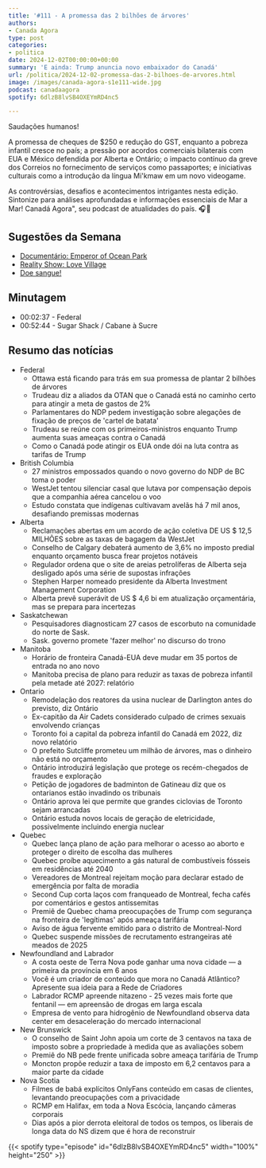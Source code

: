 ```yaml
---
title: '#111 - A promessa das 2 bilhões de árvores'
authors:
- Canada Agora
type: post
categories:
- politica
date: 2024-12-02T00:00:00+00:00
summary: 'E ainda: Trump anuncia novo embaixador do Canadá'
url: /politica/2024-12-02-promessa-das-2-bilhoes-de-arvores.html
image: /images/canada-agora-s1e111-wide.jpg
podcast: canadaagora
spotify: 6dlzB8lvSB4OXEYmRD4nc5

---
```


Saudações humanos!

A promessa de cheques de $250 e redução do GST, enquanto a pobreza infantil cresce no país; a pressão por acordos comerciais bilaterais com EUA e México defendida por Alberta e Ontário; o impacto contínuo da greve dos Correios no fornecimento de serviços como passaportes; e iniciativas culturais como a introdução da língua Mi'kmaw em um novo videogame. 

As controvérsias, desafios e acontecimentos intrigantes nesta edição. Sintonize para análises
aprofundadas e informações essenciais de Mar a Mar! Canadá Agora", seu podcast de atualidades
do país. 🎧📰

## Sugestões da Semana

- [Documentário: Emperor of Ocean Park](https://www.imdb.com/title/tt27601690/)
- [Reality Show: Love Village](https://www.imdb.com/title/tt19106798/)
- [Doe sangue!](https://blood.ca)

## Minutagem
- 00:02:37 - Federal
- 00:52:44 - Sugar Shack / Cabane à Sucre

## Resumo das notícias
- Federal
  - Ottawa está ficando para trás em sua promessa de plantar 2 bilhões de árvores
  - Trudeau diz a aliados da OTAN que o Canadá está no caminho certo para atingir a meta de gastos de 2%
  - Parlamentares do NDP pedem investigação sobre alegações de fixação de preços de 'cartel de batata'
  - Trudeau se reúne com os primeiros-ministros enquanto Trump aumenta suas ameaças contra o Canadá
  - Como o Canadá pode atingir os EUA onde dói na luta contra as tarifas de Trump
- British Columbia
  - 27 ministros empossados quando o novo governo do NDP de BC toma o poder
  - WestJet tentou silenciar casal que lutava por compensação depois que a companhia aérea cancelou o voo
  - Estudo constata que indígenas cultivavam avelãs há 7 mil anos, desafiando premissas modernas
- Alberta
  - Reclamações abertas em um acordo de ação coletiva DE US $ 12,5 MILHÕES sobre as taxas de bagagem da WestJet
  - Conselho de Calgary debaterá aumento de 3,6% no imposto predial enquanto orçamento busca frear projetos notáveis
  - Regulador ordena que o site de areias petrolíferas de Alberta seja desligado após uma série de supostas infrações
  - Stephen Harper nomeado presidente da Alberta Investment Management Corporation
  - Alberta prevê superávit de US $ 4,6 bi em atualização orçamentária, mas se prepara para incertezas
- Saskatchewan
  - Pesquisadores diagnosticam 27 casos de escorbuto na comunidade do norte de Sask.
  - Sask. governo promete 'fazer melhor' no discurso do trono
- Manitoba
  - Horário de fronteira Canadá-EUA deve mudar em 35 portos de entrada no ano novo
  - Manitoba precisa de plano para reduzir as taxas de pobreza infantil pela metade até 2027: relatório
- Ontario
  - Remodelação dos reatores da usina nuclear de Darlington antes do previsto, diz Ontário
  - Ex-capitão da Air Cadets considerado culpado de crimes sexuais envolvendo crianças
  - Toronto foi a capital da pobreza infantil do Canadá em 2022, diz novo relatório
  - O prefeito Sutcliffe prometeu um milhão de árvores, mas o dinheiro não está no orçamento
  - Ontário introduzirá legislação que protege os recém-chegados de fraudes e exploração
  - Petição de jogadores de badminton de Gatineau diz que os ontarianos estão invadindo os tribunais
  - Ontário aprova lei que permite que grandes ciclovias de Toronto sejam arrancadas
  - Ontário estuda novos locais de geração de eletricidade, possivelmente incluindo energia nuclear
- Quebec
  - Quebec lança plano de ação para melhorar o acesso ao aborto e proteger o direito de escolha das mulheres
  - Quebec proíbe aquecimento a gás natural de combustíveis fósseis em residências até 2040
  - Vereadores de Montreal rejeitam moção para declarar estado de emergência por falta de moradia
  - Second Cup corta laços com franqueado de Montreal, fecha cafés por comentários e gestos antissemitas
  - Premiê de Quebec chama preocupações de Trump com segurança na fronteira de 'legítimas' após ameaça tarifária
  - Aviso de água fervente emitido para o distrito de Montreal-Nord
  - Quebec suspende missões de recrutamento estrangeiras até meados de 2025
- Newfoundland and Labrador
  - A costa oeste de Terra Nova pode ganhar uma nova cidade — a primeira da província em 6 anos
  - Você é um criador de conteúdo que mora no Canadá Atlântico? Apresente sua ideia para a Rede de Criadores
  - Labrador RCMP apreende nitazeno - 25 vezes mais forte que fentanil — em apreensão de drogas em larga escala
  - Empresa de vento para hidrogênio de Newfoundland observa data center em desaceleração do mercado internacional
- New Brunswick
  - O conselho de Saint John apoia um corte de 3 centavos na taxa de imposto sobre a propriedade à medida que as avaliações sobem
  - Premiê do NB pede frente unificada sobre ameaça tarifária de Trump
  - Moncton propõe reduzir a taxa de imposto em 6,2 centavos para a maior parte da cidade
- Nova Scotia
  - Filmes de babá explícitos OnlyFans conteúdo em casas de clientes, levantando preocupações com a privacidade
  - RCMP em Halifax, em toda a Nova Escócia, lançando câmeras corporais
  - Dias após a pior derrota eleitoral de todos os tempos, os liberais de longa data do NS dizem que é hora de reconstruir

{{< spotify type="episode" id="6dlzB8lvSB4OXEYmRD4nc5" width="100%" height="250" >}}
